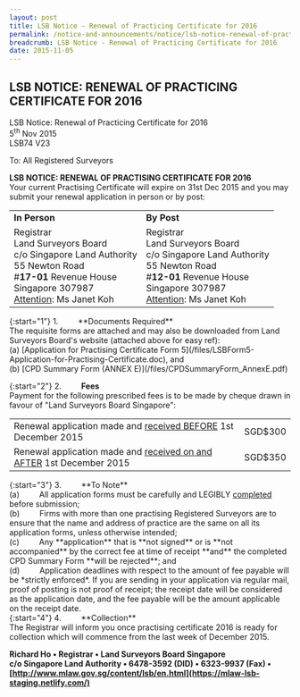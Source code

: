 ```yaml
---
layout: post
title: LSB Notice - Renewal of Practicing Certificate for 2016
permalink: /notice-and-announcements/notice/lsb-notice-renewal-of-practicing-certificate-for-2016/
breadcrumb: LSB Notice - Renewal of Practicing Certificate for 2016
date: 2015-11-05
---
```


LSB NOTICE: RENEWAL OF PRACTICING CERTIFICATE FOR 2016
---

LSB Notice: Renewal of Practicing Certificate for 2016<br>
5<sup>th</sup> Nov 2015<br>
LSB74 V23

To: All Registered Surveyors

**LSB NOTICE: RENEWAL OF PRACTISING CERTIFICATE FOR 2016**<br>
Your current Practising Certificate will expire on 31st Dec 2015 and you may submit your renewal application in person or by post:

<table>
  <tr>
    <td><b>In Person</b></td>
    <td><b>By Post</b></td>
  </tr>
  <tr>
    <td>
      Registrar<br>
      Land Surveyors Board<br>
      c/o Singapore Land Authority<br>
      55 Newton Road<br>
      #<b>17-01</b> Revenue House<br>
      Singapore 307987<br>
      <u>Attention</u>: Ms Janet Koh
    </td>
    <td>
      Registrar<br>
      Land Surveyors Board<br>
      c/o Singapore Land Authority<br>
      55 Newton Road<br>
      #<b>12-01</b> Revenue House<br>
      Singapore 307987<br>
      <u>Attention</u>: Ms Janet Koh
    </td>
  </tr>
</table>
{:start="1"}
1.&nbsp;&nbsp;&nbsp;&nbsp;&nbsp;&nbsp;&nbsp;&nbsp;&nbsp;**Documents Required** <br>
The requisite forms are attached and may also be downloaded from Land Surveyors Board's website (attached above for easy ref):<br>
(a) [Application for Practising Certificate Form 5](/files/LSBForm5-Application-for-Practising-Certificate.doc), and<br>
(b) [CPD Summary Form (ANNEX E)](/files/CPDSummaryForm_AnnexE.pdf)<br>

{:start="2"}
2.&nbsp;&nbsp;&nbsp;&nbsp;&nbsp;&nbsp;&nbsp;&nbsp;&nbsp;**Fees** <br>
Payment for the following prescribed fees is to be made by cheque drawn in favour of "Land Surveyors Board Singapore": <br>
<table>
  <tr>
    <td>Renewal application made and <u>received BEFORE</u> 1st December 2015</td>
    <td>SGD$300</td>
  </tr>
  <tr>
    <td>Renewal application made and <u>received on and AFTER</u> 1st December 2015</td>
    <td>SGD$350</td>
  </tr>
</table>
{:start="3"}
3.&nbsp;&nbsp;&nbsp;&nbsp;&nbsp;&nbsp;&nbsp;&nbsp;&nbsp;**To Note** <br>
(a)&nbsp;&nbsp;&nbsp;&nbsp;&nbsp;&nbsp;&nbsp;&nbsp;&nbsp;All application forms must be carefully and LEGIBLY <u>completed</u> before submission;<br>
(b)&nbsp;&nbsp;&nbsp;&nbsp;&nbsp;&nbsp;&nbsp;&nbsp;&nbsp;Firms with more than one practising Registered Surveyors are to ensure that the name and address of practice are the same on all its application forms, unless otherwise intended;<br>
(c)&nbsp;&nbsp;&nbsp;&nbsp;&nbsp;&nbsp;&nbsp;&nbsp;&nbsp;Any **application** that is **not signed** or is **not accompanied** by the correct fee at time of receipt **and** the completed CPD Summary Form **will be rejected**; and<br>
(d)&nbsp;&nbsp;&nbsp;&nbsp;&nbsp;&nbsp;&nbsp;&nbsp;&nbsp;Application deadlines with respect to the amount of fee payable will be *strictly enforced*. If you are sending in your application via regular mail, proof of posting is not proof of receipt; the receipt date will be considered as the application date, and the fee payable will be the amount applicable on the receipt date.<br>
{:start="4"}
4.&nbsp;&nbsp;&nbsp;&nbsp;&nbsp;&nbsp;&nbsp;&nbsp;&nbsp;**Collection** <br>
The Registrar will inform you once practising certificate 2016 is ready for collection which will commence from the last week of December 2015. <br>


**Richard Ho • Registrar • Land Surveyors Board Singapore**<br>
**c/o Singapore Land Authority • 6478-3592 (DID) • 6323-9937 (Fax) • <br>
[http://www.mlaw.gov.sg/content/lsb/en.html](https://mlaw-lsb-staging.netlify.com/)**
